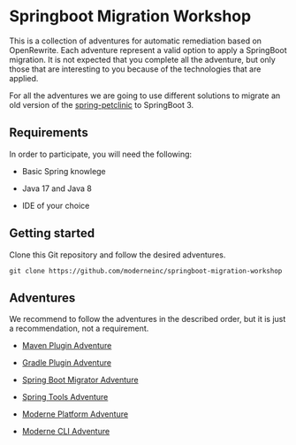 # Springboot Migration Workshop

This is a collection of adventures for automatic remediation based on OpenRewrite.
Each adventure represent a valid option to apply a SpringBoot migration.
It is not expected that you complete all the adventure, but only those that are
interesting to you because of the technologies that are applied. 

For all the adventures we are going to use different solutions to migrate 
an old version of the [spring-petclinic](https://github.com/spring-projects/spring-petclinic/)
to SpringBoot 3.

## Requirements

In order to participate, you will need the following:

* Basic Spring knowlege

* Java 17 and Java 8

* IDE of your choice

## Getting started

Clone this Git repository and follow the desired adventures. 
```
git clone https://github.com/moderneinc/springboot-migration-workshop
```

## Adventures

We recommend to follow the adventures in the described order, but it is just a recommendation, not a requirement.

* [Maven Plugin Adventure](https://github.com/moderneinc/springboot-migration-workshop/tree/main/maven-plugin-adventure)

* [Gradle Plugin Adventure](https://github.com/moderneinc/springboot-migration-workshop/tree/main/gradle-plugin-adventure)

* [Spring Boot Migrator Adventure](https://github.com/moderneinc/springboot-migration-workshop/tree/main/spring-boot-migrator-adventure)
 
* [Spring Tools Adventure](https://github.com/moderneinc/springboot-migration-workshop/tree/main/spring-tools-adventure)

* [Moderne Platform Adventure](https://github.com/moderneinc/springboot-migration-workshop/tree/main/moderne-platform-adventure)

* [Moderne CLI Adventure](https://github.com/moderneinc/springboot-migration-workshop/tree/main/moderne-cli-adventure)
